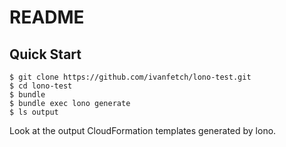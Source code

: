 # README

## Quick Start

```
$ git clone https://github.com/ivanfetch/lono-test.git
$ cd lono-test
$ bundle
$ bundle exec lono generate
$ ls output
```

Look at the output CloudFormation templates generated by lono.
